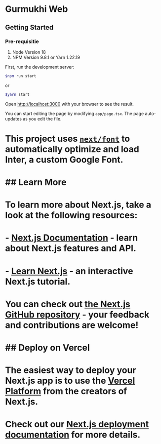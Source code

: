 # Gurmukhi Web
## Getting Started

### Pre-requisitie
1. Node Version 18
2. NPM Version 9.8.1 or Yarn 1.22.19

First, run the development server:

```bash
$npm run start
```
or 
```bash
$yarn start
```

Open [http://localhost:3000](http://localhost:3000) with your browser to see the result.

You can start editing the page by modifying `app/page.tsx`. The page auto-updates as you edit the file.

# This project uses [`next/font`](https://nextjs.org/docs/basic-features/font-optimization) to automatically optimize and load Inter, a custom Google Font.

# ## Learn More

# To learn more about Next.js, take a look at the following resources:

# - [Next.js Documentation](https://nextjs.org/docs) - learn about Next.js features and API.
# - [Learn Next.js](https://nextjs.org/learn) - an interactive Next.js tutorial.

# You can check out [the Next.js GitHub repository](https://github.com/vercel/next.js/) - your feedback and contributions are welcome!

# ## Deploy on Vercel

# The easiest way to deploy your Next.js app is to use the [Vercel Platform](https://vercel.com/new?utm_medium=default-template&filter=next.js&utm_source=create-next-app&utm_campaign=create-next-app-readme) from the creators of Next.js.

# Check out our [Next.js deployment documentation](https://nextjs.org/docs/deployment) for more details.
